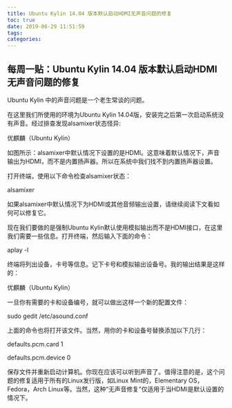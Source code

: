 ```yaml
---
title: Ubuntu Kylin 14.04 版本默认启动HDMI无声音问题的修复
toc: true
date: 2019-06-29 11:51:59
tags:
categories:
---
```






## 每周一贴：Ubuntu Kylin 14.04 版本默认启动HDMI无声音问题的修复

Ubuntu Kylin 中的声音问题是一个老生常谈的问题。

在这里我们所使用的环境为Ubuntu Kylin 14.04版，安装完之后第一次启动系统没有声音。经过排查发现alsamixer状态怪异:

优麒麟（Ubuntu Kylin）

如图所示：alsamixer中默认情况下设置的是HDMI。这意味着默认情况下，声音输出为HDMI，而不是内置扬声器。所以在系统中我们找不到内置扬声器设置。

打开终端，使用以下命令检查alsamixer状态：

alsamixer

如果alsamixer中默认情况下为HDMI或其他音频输出设置，请继续阅读下文看如何可以修复它。

现在我们要做的是强制Ubuntu Kylin默认使用模拟输出而不是HDMI接口，在这里我们需要一些信息。打开终端，然后输入下面的命令：

aplay -l

终端将列出设备，卡号等信息。记下卡号和模拟输出设备号。我的输出结果是这样的：

优麒麟（Ubuntu Kylin）

一旦你有需要的卡和设备编号，就可以做出这样一个新的配置文件：

sudo gedit /etc/asound.conf

上面的命令也将打开该文件。当然，用你的卡和设备号替换添加以下几行：

defaults.pcm.card 1

defaults.pcm.device 0

保存文件并重新启动计算机。你现在应该可以听到声音了。值得注意的是，这个问题的修复适用于所有的Linux发行版，如Linux Mint的，Elementary OS，Fedora，Arch Linux等。当然，这种“无声音修复”仅适用于当HDMI是默认设置的情况下。